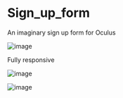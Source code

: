 # Sign_up_form
An imaginary sign up form for Oculus

![image](https://github.com/BG00000/Sign_up_form/assets/138372010/04cfdaee-2dc7-484a-9af2-f17886ada297)

Fully responsive

![image](https://github.com/BG00000/Sign_up_form/assets/138372010/34aafb04-5dc8-4fab-a8c5-c35a816256c1)

![image](https://github.com/BG00000/Sign_up_form/assets/138372010/4cc04c31-c5ad-4302-937f-8105367a2647)


